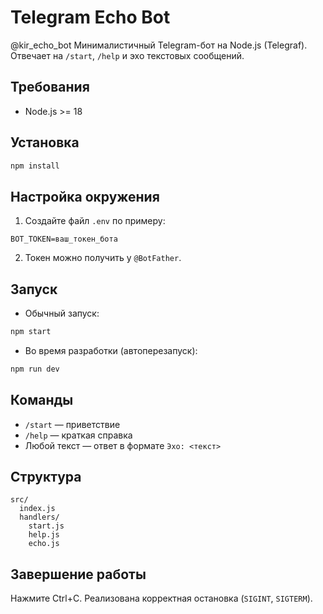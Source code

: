 # Telegram Echo Bot
@kir_echo_bot
Минималистичный Telegram-бот на Node.js (Telegraf). Отвечает на `/start`, `/help` и эхо текстовых сообщений.

## Требования
- Node.js >= 18

## Установка
```bash
npm install
```

## Настройка окружения
1. Создайте файл `.env` по примеру:
```env
BOT_TOKEN=ваш_токен_бота
```
2. Токен можно получить у `@BotFather`.

## Запуск
- Обычный запуск:
```bash
npm start
```
- Во время разработки (автоперезапуск):
```bash
npm run dev
```

## Команды
- `/start` — приветствие
- `/help` — краткая справка
- Любой текст — ответ в формате `Эхо: <текст>`

## Структура
```
src/
  index.js
  handlers/
    start.js
    help.js
    echo.js
```

## Завершение работы
Нажмите Ctrl+C. Реализована корректная остановка (`SIGINT`, `SIGTERM`).


